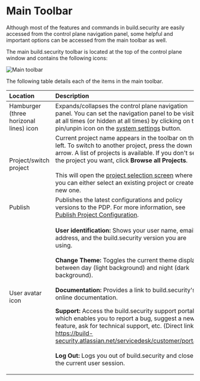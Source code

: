 # Main Toolbar

Although most of the features and commands in build.security are easily accessed from the control plane navigation panel, some helpful and important options can be accessed from the main toolbar as well.

The main build.security toolbar is located at the top of the control plane window and contains the following icons:

![Main toolbar](https://files.readme.io/4c9dda3-toolbar.PNG)

The following table details each of the items in the main toolbar.

<table>
  <thead>
    <tr>
      <th style="text-align:left">Location</th>
      <th style="text-align:left">Description</th>
    </tr>
  </thead>
  <tbody>
    <tr>
      <td style="text-align:left">Hamburger (three horizonal lines) icon</td>
      <td style="text-align:left">Expands/collapses the control plane navigation panel. You can set the
        navigation panel to be visible at all times (or hidden at all times) by
        clicking on the pin/unpin icon on the <a href="../system-settings/">system settings</a> button.</td>
    </tr>
    <tr>
      <td style="text-align:left">Project/switch project</td>
      <td style="text-align:left">Current project name appears in the toolbar on the left. To switch to
        another project, press the down arrow. A list of projects is available.
        If you don&apos;t see the project you want, click <b>Browse all Projects</b>.
        <br
        />
        <br />This will open the <a href="../projects/project-selection-screen.md">project selection screen</a> where
        you can either select an existing project or create a new one.</td>
    </tr>
    <tr>
      <td style="text-align:left">Publish</td>
      <td style="text-align:left">Publishes the latest configurations and policy versions to the PDP. For
        more information, see <a href="../projects/publish-project-configuration.md">Publish Project Configuration</a>.</td>
    </tr>
    <tr>
      <td style="text-align:left">User avatar icon</td>
      <td style="text-align:left">
        <p><b>User identification: </b>Shows your user name, email address, and the
          build.security version you are using.
          <br />
          <br /><b>Change Theme: </b>Toggles the current theme display between day (light
          background) and night (dark background).
          <br />
          <br /><b>Documentation: </b>Provides a link to build.security&apos;s online
          documentation.</p>
        <p></p>
        <p><b>Support: </b>Access the build.security support portal, which enables
          you to report a bug, suggest a new feature, ask for technical support,
          etc. (Direct link: <a href="https://build-security.atlassian.net/servicedesk/customer/portals">https://build-security.atlassian.net/servicedesk/customer/portals</a>)
          <br
          />
          <br /><b>Log Out: </b>Logs you out of build.security and closes the current
          user session.</p>
      </td>
    </tr>
  </tbody>
</table>



